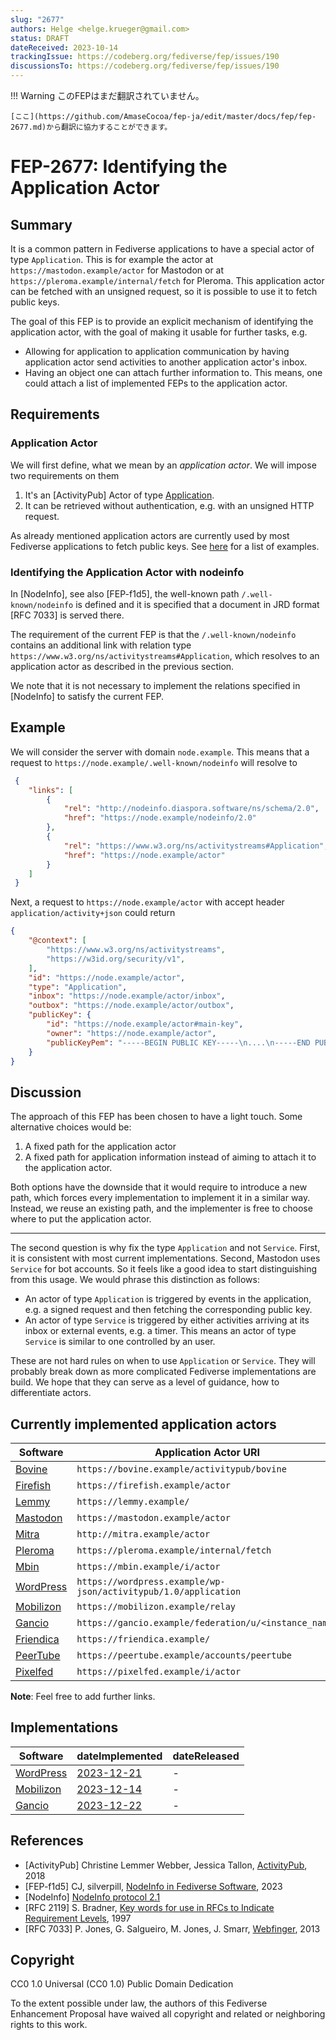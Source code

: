 ```yaml
---
slug: "2677"
authors: Helge <helge.krueger@gmail.com>
status: DRAFT
dateReceived: 2023-10-14
trackingIssue: https://codeberg.org/fediverse/fep/issues/190
discussionsTo: https://codeberg.org/fediverse/fep/issues/190
---
```

!!! Warning
    このFEPはまだ翻訳されていません。

    [ここ](https://github.com/AmaseCocoa/fep-ja/edit/master/docs/fep/fep-2677.md)から翻訳に協力することができます。
# FEP-2677: Identifying the Application Actor

## Summary

It is a common pattern in Fediverse applications to have a special
actor of type `Application`. This is for example the actor at `https://mastodon.example/actor`
for Mastodon or at `https://pleroma.example/internal/fetch` for Pleroma.
This application actor can be fetched with an unsigned request, so it
is possible to use it to fetch public keys.

The goal of this FEP is to provide an explicit mechanism of identifying
the application actor, with the goal of making it usable for further tasks,
e.g.

- Allowing for application to application communication by having
application actor send activities to another application actor's inbox.
- Having an object one can attach further information to. This means, one
could attach a list of implemented FEPs to the application actor.

## Requirements

### Application Actor

We will first define, what we mean by an _application actor_. We will impose two
requirements on them

1. It's an [ActivityPub] Actor of type [Application](https://www.w3.org/TR/activitystreams-vocabulary/#dfn-application).
2. It can be retrieved without authentication, e.g. with an unsigned HTTP request.

As already mentioned application actors are currently used by most Fediverse
applications to fetch public keys. See [here](#currently-implemented-application-actors) for a list of examples.

### Identifying the Application Actor with nodeinfo

In [NodeInfo], see also [FEP-f1d5], the well-known path `/.well-known/nodeinfo` is defined and it is specified that a document in JRD format [RFC 7033] is served there.

The requirement of the current FEP is that the `/.well-known/nodeinfo` contains an additional link with
relation type `https://www.w3.org/ns/activitystreams#Application`,
which resolves to an application actor as described in the previous section.

We note that it is not necessary to implement the relations specified in [NodeInfo] to satisfy the current FEP.

## Example

We will consider the server with domain `node.example`. This means that a request
to `https://node.example/.well-known/nodeinfo` will resolve to

```json
 {
    "links": [
        {
            "rel": "http://nodeinfo.diaspora.software/ns/schema/2.0",
            "href": "https://node.example/nodeinfo/2.0"
        },
        {
            "rel": "https://www.w3.org/ns/activitystreams#Application",
            "href": "https://node.example/actor"
        }
    ]
 }
```

Next, a request to `https://node.example/actor` with accept header `application/activity+json`
could return

```json
{
    "@context": [
        "https://www.w3.org/ns/activitystreams",
        "https://w3id.org/security/v1",
    ],
    "id": "https://node.example/actor",
    "type": "Application",
    "inbox": "https://node.example/actor/inbox",
    "outbox": "https://node.example/actor/outbox",
    "publicKey": {
        "id": "https://node.example/actor#main-key",
        "owner": "https://node.example/actor",
        "publicKeyPem": "-----BEGIN PUBLIC KEY-----\n....\n-----END PUBLIC KEY-----\n"
    }
}
```

## Discussion

The approach of this FEP has been chosen to have a light touch. Some alternative choices would be:

1. A fixed path for the application actor
2. A fixed path for application information instead of aiming to attach it to the application actor.

Both options have the downside that it would require to introduce a new path, which forces every implementation to implement it in a similar way. Instead, we reuse an existing path, and the implementer is free to choose where to put the application actor.

---

The second question is why fix the type `Application` and not `Service`. First, it is consistent with most current implementations. Second, Mastodon uses `Service` for bot accounts. So it feels like a good idea to start distinguishing from this usage. We would phrase this distinction as follows:

- An actor of type `Application` is triggered by events in the application, e.g. a signed request and then fetching the corresponding public key.
- An actor of type `Service` is triggered by either activities arriving at its inbox or external events, e.g. a timer. This means an actor of type `Service` is similar to one controlled by an user.

These are not hard rules on when to use `Application` or `Service`. They will probably break down as more complicated Fediverse implementations are build. We hope that they can serve as a level of guidance, how to differentiate actors.

## Currently implemented application actors

| Software | Application Actor URI |
| --- | --- |
| [Bovine](https://codeberg.org/bovine/bovine/) | `https://bovine.example/activitypub/bovine` |
| [Firefish](https://joinfirefish.org/) | `https://firefish.example/actor` |
| [Lemmy](https://join-lemmy.org/) | `https://lemmy.example/` |
| [Mastodon](https://joinmastodon.org/) | `https://mastodon.example/actor` |
| [Mitra](https://codeberg.org/silverpill/mitra) | `http://mitra.example/actor` |
| [Pleroma](https://pleroma.social/) | `https://pleroma.example/internal/fetch` |
| [Mbin](https://github.com/MbinOrg/mbin) | `https://mbin.example/i/actor` |
| [WordPress](https://github.com/Automattic/wordpress-activitypub) | `https://wordpress.example/wp-json/activitypub/1.0/application` |
| [Mobilizon](https://framagit.org/framasoft/mobilizon/) | `https://mobilizon.example/relay` |
| [Gancio](https://framagit.org/les/gancio/) | `https://gancio.example/federation/u/<instance_name>` |
| [Friendica](https://github.com/friendica/friendica) | `https://friendica.example/` |
| [PeerTube](https://github.com/Chocobozzz/PeerTube) | `https://peertube.example/accounts/peertube` |
| [Pixelfed](https://github.com/pixelfed/pixelfed) | `https://pixelfed.example/i/actor` |

__Note__: Feel free to add further links.

## Implementations

| Software | dateImplemented | dateReleased |
| --- | --- | --- |
| [WordPress](https://github.com/Automattic/wordpress-activitypub) | [2023-12-21](https://github.com/Automattic/wordpress-activitypub/commit/6f1a9a1f7fb957d6989316ea7a6f3d418cc8db82) | - |
| [Mobilizon](https://framagit.org/framasoft/mobilizon/) | [2023-12-14](https://framagit.org/framasoft/mobilizon/-/merge_requests/1507) | - |
| [Gancio](https://framagit.org/les/gancio/) | [2023-12-22](https://framagit.org/les/gancio/-/commit/9c74f5198d7c2c360fdb70ebbd0d4bfc2e6999b4) | - |

## References

- [ActivityPub] Christine Lemmer Webber, Jessica Tallon, [ActivityPub](https://www.w3.org/TR/activitypub/), 2018
- [FEP-f1d5] CJ, silverpill, [NodeInfo in Fediverse Software](https://codeberg.org/fediverse/fep/src/branch/main/fep/f1d5/fep-f1d5.md), 2023
- [NodeInfo] [NodeInfo protocol 2.1](http://nodeinfo.diaspora.software/protocol.html)
- [RFC 2119] S. Bradner, [Key words for use in RFCs to Indicate Requirement Levels](https://tools.ietf.org/html/rfc2119.html), 1997
- [RFC 7033] P. Jones, G. Salgueiro, M. Jones, J. Smarr, [Webfinger](https://www.rfc-editor.org/rfc/rfc7033.html), 2013

## Copyright

CC0 1.0 Universal (CC0 1.0) Public Domain Dedication

To the extent possible under law, the authors of this Fediverse Enhancement Proposal have waived all copyright and related or neighboring rights to this work.
